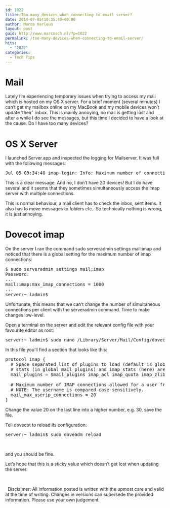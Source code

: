 ```yaml
---
id: 1022
title: Too many devices when connecting to email server?
date: 2014-07-05T10:35:40+00:00
author: Marco Verleun
layout: post
guid: http://www.marcoach.nl/?p=1022
permalink: /too-many-devices-when-connecting-to-email-server/
hits:
  - "2822"
categories:
  - Tech Tips
---
```

# Mail

Lately I&#8217;m experiencing temporary issues when trying to access my mail which is hosted on my OS X server. For a brief moment (several minutes) I can&#8217;t get my mailbox online on my MacBook and my mobile devices won&#8217;t update &#8216;their&#8217;  inbox. This is mainly annoying, no mail is getting lost and after a while I do see the messages, but this time I decided to have a look at the cause. Do I have too many devices?

# OS X Server

I launched Server.app and inspected the logging for Mailserver. It was full with the following messages:

<pre class="wrap:true lang:default decode:true">Jul 05 09:34:40 imap-login: Info: Maximum number of connections from user+IP exceeded (mail_max_userip_connections=20): user=&lt;*****&gt;, method=CRAM-MD5, rip=213.***.***.***, lip=213.***.***.***, TLS</pre>

This is a clear message. And no, I don&#8217;t have 20 devices! But I do have several and it seems that they sometimes simultaneously access the imap server with multiple connections.

This is normal behaviour, a mail client has to check the inbox, sent items. It also has to move messages to folders etc.. So technically nothing is wrong, it is just annoying.

# Dovecot imap

On the server I ran the command sudo serveradmin settings mail:imap and noticed that there is a global setting for the maximum number of imap connections:

<pre class="wrap:true lang:default decode:true">$ sudo serveradmin settings mail:imap
Password:
...
mail:imap:max_imap_connections = 1000
...
server:~ ladmin$</pre>

Unfortunate, this means that we can&#8217;t change the number of simultaneous connections per client with the serveradmin command. Time to make changes low-level.

Open a terminal on the server and edit the relevant config file with your favourite editor as root:

<pre class="wrap:true lang:default decode:true">server:~ ladmin$ sudo nano /Library/Server/Mail/Config/dovecot/conf.d/20-imap.conf</pre>

In this file you&#8217;ll find a section that looks like this:

<pre class="lang:default decode:true ">protocol imap {
  # Space separated list of plugins to load (default is global mail_plugins).
  # stats (in global mail_plugins) and imap_stats (here) are also available
  mail_plugins = $mail_plugins imap_acl imap_quota imap_zlib

  # Maximum number of IMAP connections allowed for a user from each IP address.
  # NOTE: The username is compared case-sensitively.
  mail_max_userip_connections = 20
}</pre>

Change the value 20 on the last line into a higher number, e.g. 30, save the file.

Tell dovecot to reload its configuration:

<pre class="wrap:true lang:default decode:true ">server:~ ladmin$ sudo doveadm reload</pre>

&nbsp;

and you should be fine.

Let&#8217;s hope that this is a sticky value which doesn&#8217;t get lost when updating the server.

&nbsp;

&nbsp; Disclaimer: All information posted is written with the upmost care and valid at the time of writing. Changes in versions can supersede the provided information. Please use your own judgement.
